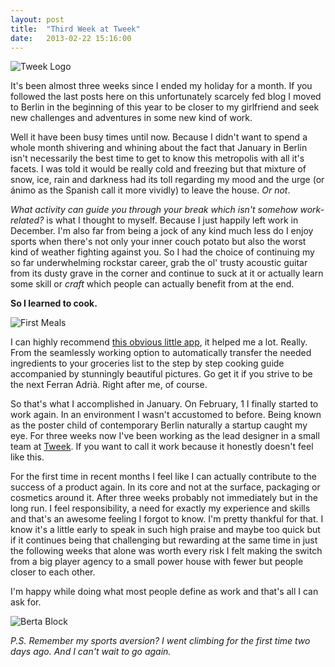 ```yaml
---
layout: post
title:  "Third Week at Tweek"
date:   2013-02-22 15:16:00
---
```


![Tweek Logo](http://cl.ly/Uam5/tweek.png)

It's been almost three weeks since I ended my holiday for a month. If you followed the last posts here on this unfortunately scarcely fed blog I moved to Berlin in the beginning of this year to be closer to my girlfriend and seek new challenges and adventures in some new kind of work.

Well it have been busy times until now. Because I didn't want to spend a whole month shivering and whining about the fact that January in Berlin isn't necessarily the best time to get to know this metropolis with all it's facets. I was told it would be really cold and freezing but that mixture of snow, ice, rain and darkness had its toll regarding my mood and the urge (or ánimo as the Spanish call it more vividly) to leave the house. *Or not*.

*What activity can guide you through your break which isn't somehow work-related?* is what I thought to myself. Because I just happily left work in December. I'm also far from being a jock of any kind much less do I enjoy sports when there's not only your inner couch potato but also the worst kind of weather fighting against you. So I had the choice of continuing my so far underwhelming rockstar career, grab the ol' trusty acoustic guitar from its dusty grave in the corner and continue to suck at it or actually learn some skill or *craft* which people can actually benefit from at the end.

**So I learned to cook.**

![First Meals](http://cl.ly/Ua7M/meal.jpg)

I can highly recommend [this obvious little app](https://itunes.apple.com/us/app/jamies-recipes/id398011800?mt=8), it helped me a lot. Really. From the seamlessly working option to automatically transfer the needed ingredients to your groceries list to the step by step cooking guide accompanied by stunningly beautiful pictures. Go get it if you strive to be the next Ferran Adrià. Right after me, of course.

So that's what I accomplished in January. On February, 1 I finally started to work again. In an environment I wasn't accustomed to before. Being known as the poster child of contemporary Berlin naturally a startup caught my eye. For three weeks now I've been working as the lead designer in a small team at [Tweek](http://www.tweek.tv). If you want to call it work because it honestly doesn't feel like this.

For the first time in recent months I feel like I can actually contribute to the success of a product again. In its core and not at the surface, packaging or cosmetics around it. After three weeks probably not immediately but in the long run. I feel responsibility, a need for exactly my experience and skills and that's an awesome feeling I forgot to know. I'm pretty thankful for that. I know it's a little early to speak in such high praise and maybe too quick but if it continues being that challenging but rewarding at the same time in just the following weeks that alone was worth every risk I felt making the switch from a big player agency to a small power house with fewer but people closer to each other.

I'm happy while doing what most people define as work and that's all I can ask for.

![Berta Block](http://cl.ly/UaQl/berta-block.jpg)

*P.S. Remember my sports aversion? I went climbing for the first time two days ago. And I can't wait to go again.*
